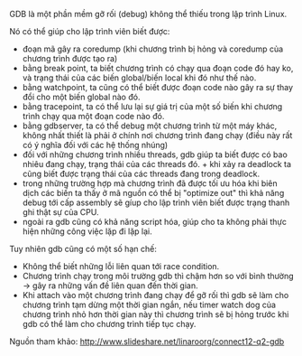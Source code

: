 GDB là một phần mềm gỡ rối (debug) không thể thiếu trong lập trình Linux.

Nó có thể giúp cho lập trình viên biết được:
   + đoạn mã gây ra coredump (khi chương trình bị hỏng và coredump của chương trình được tạo ra)
   + bằng break point, ta biết chương trình có chạy qua đoạn code đó hay ko, và trạng thái của các biến global/biến local khi đó như thế nào.
   + bằng watchpoint, ta cũng có thể biết được đoạn code nào gây ra sự thay đổi cho một biến global nào đó.
   + bằng tracepoint, ta có thể lưu lại sự giá trị của một số biến khi chương trình chạy qua một đoạn code nào đó.
   + bằng gdbserver, ta có thể debug một chương trình từ một máy khác, không nhất thiết là phải ở chính nơi chương trình đang chạy (điều này rất có ý nghĩa đối với các hệ thống nhúng)
   + đối với những chương trình nhiều threads, gdb giúp ta biết được có bao nhiêu đang chạy, trạng thái của các threads đó.
	+ khi xảy ra deadlock ta cũng biết được trạng thái của các threads đang trong deadlock.
   + trong những trường hợp mà chương trình đã được tối ưu hóa khi biên dịch các biến ta thấy ở mã nguồn có thể bị "optimize out" thì khả năng debug tới cấp assembly sẽ gíup cho lập trình viên biết được trạng thanh ghi thật sự của CPU.
   + ngoài ra gdb cũng có khả năng script hóa, giúp cho ta không phải thực hiện những công việc lặp đi lặp lại.

Tuy nhiên gdb cũng có một số hạn chế:
   + Không thể biết những lỗi liên quan tới race condition.
   + Chương trình chạy trong môi trường gdb thì chậm hơn so với bình thường -> gây ra những vấn đề liên quan đến thời gian.
   + Khi attach vào một chương trình đang chạy để gỡ rối thì gdb sẽ làm cho chương trình tạm dừng một thời gian ngắn, nếu timer watch dog của chương trình nhỏ hơn thời gian này thì chương trình sẽ bị hỏng trước khi gdb có thể làm cho chương trình tiếp tục chạy.

Nguồn tham khảo: http://www.slideshare.net/linaroorg/connect12-q2-gdb
